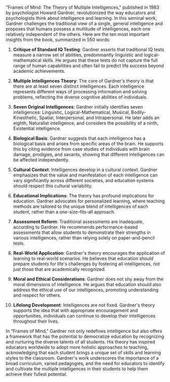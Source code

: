 "Frames of Mind: The Theory of Multiple Intelligences," published in 1983 by psychologist Howard Gardner, revolutionized the way educators and psychologists think about intelligence and learning. In this seminal work, Gardner challenges the traditional view of a single, general intelligence and proposes that humans possess a multitude of intelligences, each one relatively independent of the others. Here are the ten most important insights from the book, summarized in 550 words:

1. **Critique of Standard IQ Testing**: Gardner asserts that traditional IQ tests measure a narrow set of abilities, predominantly linguistic and logical-mathematical skills. He argues that these tests do not capture the full range of human capabilities and often fail to predict life success beyond academic achievements.

2. **Multiple Intelligences Theory**: The core of Gardner's theory is that there are at least seven distinct intelligences. Each intelligence represents different ways of processing information and solving problems, reflecting the diverse cognitive abilities of individuals.

3. **Seven Original Intelligences**: Gardner initially identifies seven intelligences: Linguistic, Logical-Mathematical, Musical, Bodily-Kinesthetic, Spatial, Interpersonal, and Intrapersonal. He later adds an eighth, Naturalist intelligence, and considers the possibility of a ninth, Existential intelligence.

4. **Biological Basis**: Gardner suggests that each intelligence has a biological basis and arises from specific areas of the brain. He supports this by citing evidence from case studies of individuals with brain damage, prodigies, and savants, showing that different intelligences can be affected independently.

5. **Cultural Context**: Intelligences develop in a cultural context. Gardner emphasizes that the value and manifestation of each intelligence can vary significantly across different societies, and education systems should respect this cultural variability.

6. **Educational Implications**: The theory has profound implications for education. Gardner advocates for personalized learning, where teaching methods are tailored to the unique blend of intelligences of each student, rather than a one-size-fits-all approach.

7. **Assessment Reform**: Traditional assessments are inadequate, according to Gardner. He recommends performance-based assessments that allow students to demonstrate their strengths in various intelligences, rather than relying solely on paper-and-pencil tests.

8. **Real-World Application**: Gardner's theory encourages the application of learning to real-world scenarios. He believes that education should prepare students for life's challenges by fostering all intelligences, not just those that are academically recognized.

9. **Moral and Ethical Considerations**: Gardner does not shy away from the moral dimensions of intelligence. He argues that education should also address the ethical use of our intelligences, promoting understanding and respect for others.

10. **Lifelong Development**: Intelligences are not fixed. Gardner's theory supports the idea that with appropriate encouragement and opportunities, individuals can continue to develop their intelligences throughout their lives.

In "Frames of Mind," Gardner not only redefines intelligence but also offers a framework that has the potential to democratize education by recognizing and nurturing the diverse talents of all students. His theory has inspired educators worldwide to adopt more holistic approaches to teaching, acknowledging that each student brings a unique set of skills and learning styles to the classroom. Gardner's work underscores the importance of a broad curriculum, varied pedagogies, and the need for educators to identify and cultivate the multiple intelligences in their students to help them achieve their fullest potential.